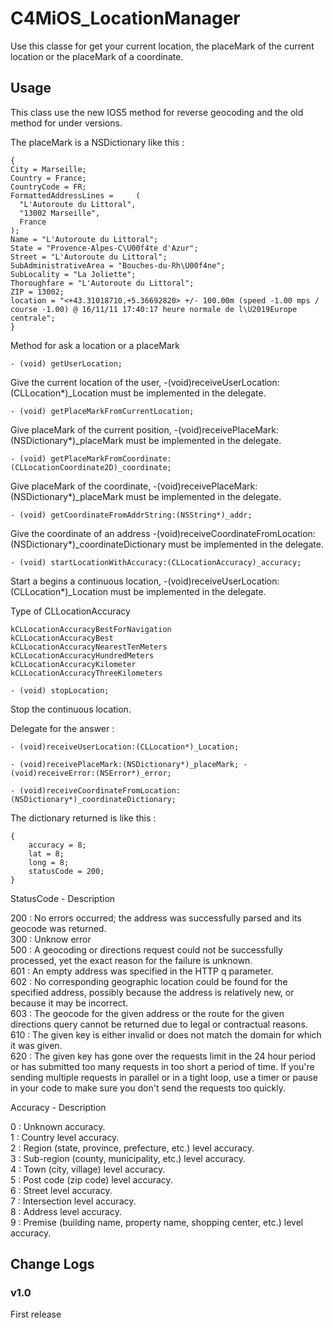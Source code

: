 C4MiOS_LocationManager
======================

Use this classe for get your current location, the placeMark of the current location or the placeMark of a coordinate.


Usage
-----

This class use the new IOS5 method for reverse geocoding and the old method for under versions.

The placeMark is a NSDictionary like this :

	{
	City = Marseille;
	Country = France;
	CountryCode = FR;
	FormattedAddressLines =     (
      "L'Autoroute du Littoral",
      "13002 Marseille",
      France
	);
	Name = "L'Autoroute du Littoral";
	State = "Provence-Alpes-C\U00f4te d'Azur";
	Street = "L'Autoroute du Littoral";
	SubAdministrativeArea = "Bouches-du-Rh\U00f4ne";
	SubLocality = "La Joliette";
	Thoroughfare = "L'Autoroute du Littoral";
	ZIP = 13002;
	location = "<+43.31018710,+5.36692820> +/- 100.00m (speed -1.00 mps / course -1.00) @ 16/11/11 17:40:17 heure normale de l\U2019Europe centrale";
	}

Method for ask a location or a placeMark

	- (void) getUserLocation;

Give the current location of the user, -(void)receiveUserLocation:(CLLocation*)_Location must be implemented in the delegate.

	- (void) getPlaceMarkFromCurrentLocation;

Give placeMark of the current position, -(void)receivePlaceMark:(NSDictionary*)_placeMark must be implemented in the delegate.

	- (void) getPlaceMarkFromCoordinate:(CLLocationCoordinate2D)_coordinate;

Give placeMark of the coordinate, -(void)receivePlaceMark:(NSDictionary*)_placeMark must be implemented in the delegate.

	- (void) getCoordinateFromAddrString:(NSString*)_addr;

Give the coordinate of an address -(void)receiveCoordinateFromLocation:(NSDictionary*)_coordinateDictionary must be implemented in the delegate.

	- (void) startLocationWithAccuracy:(CLLocationAccuracy)_accuracy;

Start a begins a continuous location, -(void)receiveUserLocation:(CLLocation*)_Location must be implemented in the delegate.

Type of CLLocationAccuracy

	kCLLocationAccuracyBestForNavigation
	kCLLocationAccuracyBest
	kCLLocationAccuracyNearestTenMeters
	kCLLocationAccuracyHundredMeters
	kCLLocationAccuracyKilometer
	kCLLocationAccuracyThreeKilometers

	- (void) stopLocation;

Stop the continuous location.

Delegate for the answer :

	- (void)receiveUserLocation:(CLLocation*)_Location;

	- (void)receivePlaceMark:(NSDictionary*)_placeMark; - (void)receiveError:(NSError*)_error;

	- (void)receiveCoordinateFromLocation:(NSDictionary*)_coordinateDictionary;

The dictionary returned is like this :

	{
  		accuracy = 8;
  		lat = 8;
  		long = 8;
  		statusCode = 200;
	}

StatusCode - Description  

200 : No errors occurred; the address was successfully parsed and its geocode was returned.  
300 : Unknow error  
500 : A geocoding or directions request could not be successfully processed, yet the exact reason for the failure is unknown.  
601 : An empty address was specified in the HTTP q parameter.  
602 : No corresponding geographic location could be found for the specified address, possibly because the address is relatively new, or because it may be incorrect.  
603 : The geocode for the given address or the route for the given directions query cannot be returned due to legal or contractual reasons.  
610 : The given key is either invalid or does not match the domain for which it was given.  
620 : The given key has gone over the requests limit in the 24 hour period or has submitted too many requests in too short a period of time. If you're sending multiple requests in parallel or in a tight loop, use a timer or pause in your code to make sure you don't send the requests too quickly.  


Accuracy - Description  

0 : Unknown accuracy.  
1 : Country level accuracy.  
2 : Region (state, province, prefecture, etc.) level accuracy.  
3 : Sub-region (county, municipality, etc.) level accuracy.  
4 : Town (city, village) level accuracy.  
5 : Post code (zip code) level accuracy.  
6 : Street level accuracy.  
7 : Intersection level accuracy.  
8 : Address level accuracy.  
9 : Premise (building name, property name, shopping center, etc.) level accuracy.  


Change Logs
-----------

### v1.0

First release